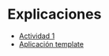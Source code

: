 # Explicaciones

- [Actividad 1](https://bigbluebutton.linti.unlp.edu.ar/playback/presentation/2.3/1a30de636135dca645d3b27190710d3428088206-1630355922625)
- [Aplicación template](https://bigbluebutton.linti.unlp.edu.ar/playback/presentation/2.3/1a30de636135dca645d3b27190710d3428088206-1632169059718)
